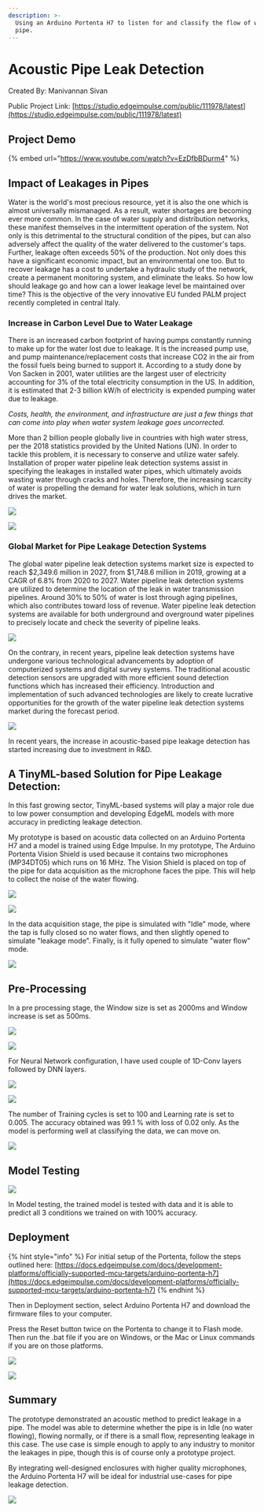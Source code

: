 ```yaml
---
description: >-
  Using an Arduino Portenta H7 to listen for and classify the flow of water in a
  pipe.
---
```


# Acoustic Pipe Leak Detection

Created By: Manivannan Sivan

Public Project Link: [https://studio.edgeimpulse.com/public/111978/latest](https://studio.edgeimpulse.com/public/111978/latest)

## Project Demo

{% embed url="https://www.youtube.com/watch?v=EzDfbBDurm4" %}

## Impact of Leakages in Pipes

Water is the world's most precious resource, yet it is also the one which is almost universally mismanaged. As a result, water shortages are becoming ever more common. In the case of water supply and distribution networks, these manifest themselves in the intermittent operation of the system. Not only is this detrimental to the structural condition of the pipes, but can also adversely affect the quality of the water delivered to the customer's taps. Further, leakage often exceeds 50% of the production. Not only does this have a significant economic impact, but an environmental one too. But to recover leakage has a cost to undertake a hydraulic study of the network, create a permanent monitoring system, and eliminate the leaks. So how low should leakage go and how can a lower leakage level be maintained over time? This is the objective of the very innovative EU funded PALM project recently completed in central Italy.

### Increase in Carbon Level Due to Water Leakage

There is an increased carbon footprint of having pumps constantly running to make up for the water lost due to leakage. It is the increased pump use, and pump maintenance/replacement costs that increase CO2 in the air from the fossil fuels being burned to support it. According to a study done by Von Sacken in 2001, water utilities are the largest user of electricity accounting for 3% of the total electricity consumption in the US. In addition, it is estimated that 2-3 billion kW/h of electricity is expended pumping water due to leakage.

_Costs, health, the environment, and infrastructure are just a few things that can come into play when water system leakage goes uncorrected._&#x20;

More than 2 billion people globally live in countries with high water stress, per the 2018 statistics provided by the United Nations (UN). In order to tackle this problem, it is necessary to conserve and utilize water safely. Installation of proper water pipeline leak detection systems assist in specifying the leakages in installed water pipes, which ultimately avoids wasting water through cracks and holes. Therefore, the increasing scarcity of water is propelling the demand for water leak solutions, which in turn drives the market.

![](.gitbook/assets/acoustic-pipe-leak-detection/intro.jpg)

![](.gitbook/assets/acoustic-pipe-leak-detection/intro-2.jpg)

### Global Market for Pipe Leakage Detection Systems

The global water pipeline leak detection systems market size is expected to reach $2,349.6 million in 2027, from $1,748.6 million in 2019, growing at a CAGR of 6.8% from 2020 to 2027. Water pipeline leak detection systems are utilized to determine the location of the leak in water transmission pipelines. Around 30% to 50% of water is lost through aging pipelines, which also contributes toward loss of revenue. Water pipeline leak detection systems are available for both underground and overground water pipelines to precisely locate and check the severity of pipeline leaks.

![](.gitbook/assets/acoustic-pipe-leak-detection/intro-3.jpg)

On the contrary, in recent years, pipeline leak detection systems have undergone various technological advancements by adoption of computerized systems and digital survey systems. The traditional acoustic detection sensors are upgraded with more efficient sound detection functions which has increased their efficiency. Introduction and implementation of such advanced technologies are likely to create lucrative opportunities for the growth of the water pipeline leak detection systems market during the forecast period.

![](.gitbook/assets/acoustic-pipe-leak-detection/intro-4.jpg)

In recent years, the increase in acoustic-based pipe leakage detection has started increasing due to investment in R\&D.

## A TinyML-based Solution for Pipe Leakage Detection:

In this fast growing sector, TinyML-based systems will play a major role due to low power consumption and developing EdgeML models with more accuracy in predicting leakage detection.

My prototype is based on acoustic data collected on an Arduino Portenta H7 and a model is trained using Edge Impulse. In my prototype, The Arduino Portenta Vision Shield is used because it contains two microphones (MP34DT05) which runs on 16 MHz. The Vision Shield is placed on top of the pipe for data acquisition as the microphone faces the pipe. This will help to collect the noise of the water flowing.

![](.gitbook/assets/acoustic-pipe-leak-detection/prototype-1.jpg)

![](.gitbook/assets/acoustic-pipe-leak-detection/prototype-2.jpg)

In the data acquisition stage, the pipe is simulated with "Idle" mode, where the tap is fully closed so no water flows, and then slightly opened to simulate "leakage mode". Finally, is it fully opened to simulate "water flow" mode.

![](.gitbook/assets/acoustic-pipe-leak-detection/data-acquisition.jpg)

## Pre-Processing

In a pre processing stage, the Window size is set as 2000ms and Window increase is set as 500ms.

![](.gitbook/assets/acoustic-pipe-leak-detection/pre-processing.jpg)

![](.gitbook/assets/acoustic-pipe-leak-detection/feature-extraction.jpg)

For Neural Network configuration, I have used couple of 1D-Conv layers followed by DNN layers.

![](.gitbook/assets/acoustic-pipe-leak-detection/nn-architecture.jpg)

![](.gitbook/assets/acoustic-pipe-leak-detection/nn-settings.jpg)

The number of Training cycles is set to 100 and Learning rate is set to 0.005. The accuracy obtained was 99.1 % with loss of 0.02 only. As the model is performing well at classifying the data, we can move on.

![](.gitbook/assets/acoustic-pipe-leak-detection/model-accuracy.jpg)

## Model Testing

![](.gitbook/assets/acoustic-pipe-leak-detection/model-testing.jpg)

In Model testing, the trained model is tested with data and it is able to predict all 3 conditions we trained on with 100% accuracy.

## Deployment

{% hint style="info" %}
For initial setup of the Portenta, follow the steps outlined here: [https://docs.edgeimpulse.com/docs/development-platforms/officially-supported-mcu-targets/arduino-portenta-h7](https://docs.edgeimpulse.com/docs/development-platforms/officially-supported-mcu-targets/arduino-portenta-h7)
{% endhint %}

Then in Deployment section, select Arduino Portenta H7 and download the firmware files to your computer.

Press the Reset button twice on the Portenta to change it to Flash mode. Then run the .bat file if you are on Windows, or the Mac or Linux commands if you are on those platforms.

![](.gitbook/assets/acoustic-pipe-leak-detection/deployment-1.jpg)

![](.gitbook/assets/acoustic-pipe-leak-detection/deployment-2.jpg)

## Summary

The prototype demonstrated an acoustic method to predict leakage in a pipe. The model was able to determine whether the pipe is in Idle (no water flowing), flowing normally, or if there is a small flow, representing leakage in this case. The use case is simple enough to apply to any industry to monitor the leakages in pipe, though this is of course only a prototype project.

By integrating well-designed enclosures with higher quality microphones, the Arduino Portenta H7 will be ideal for industrial use-cases for pipe leakage detection.

![](.gitbook/assets/acoustic-pipe-leak-detection/summary.jpg)
